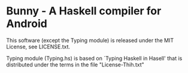 Bunny - A Haskell compiler for Android
======================================

This software (except the Typing module) is released under the MIT License, 
see LICENSE.txt.

Typing module (Typing.hs) is based on `Typing Haskell in Hasell' that is
distributed under the terms in the file "License-Thih.txt"
